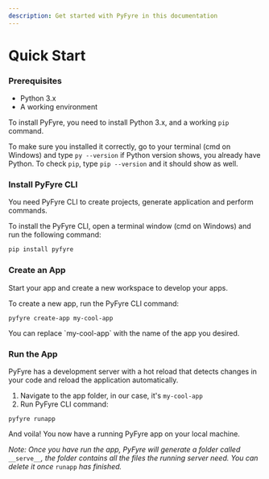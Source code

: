 ```yaml
---
description: Get started with PyFyre in this documentation
---
```


# Quick Start

### Prerequisites

* Python 3.x
* A working environment

To install PyFyre, you need to install Python 3.x, and a working `pip` command.

To make sure you installed it correctly, go to your terminal (cmd on Windows) and type `py --version` if Python version shows, you already have Python. To check `pip`, type `pip --version` and it should show as well.

### Install PyFyre CLI

You need PyFyre CLI to create projects, generate application and perform commands.

To install the PyFyre CLI, open a terminal window (cmd on Windows) and run the following command:

```bash
pip install pyfyre
```

### Create an App

Start your app and create a new workspace to develop your apps.

To create a new app, run the PyFyre CLI command:

```
pyfyre create-app my-cool-app
```

You can replace \`my-cool-app\` with the name of the app you desired.

### Run the App

PyFyre has a development server with a hot reload that detects changes in your code and reload the application automatically.

1. Navigate to the app folder, in our case, it's `my-cool-app`
2. Run PyFyre CLI command:

```
pyfyre runapp
```

And voila! You now have a running PyFyre app on your local machine.

_Note: Once you have run the app, PyFyre will generate a folder called_ `__serve__`_, the folder contains all the files the running server need. You can delete it once_ `runapp` _has finished._
